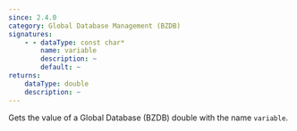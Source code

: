 ```yaml
---
since: 2.4.0
category: Global Database Management (BZDB)
signatures:
    - - dataType: const char*
        name: variable
        description: ~
        default: ~
returns:
    dataType: double
    description: ~
---
```


Gets the value of a Global Database (BZDB) double with the name `variable`.
